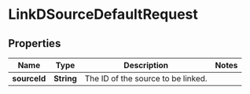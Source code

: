 

# LinkDSourceDefaultRequest


## Properties

Name | Type | Description | Notes
------------ | ------------- | ------------- | -------------
**sourceId** | **String** | The ID of the source to be linked. | 



